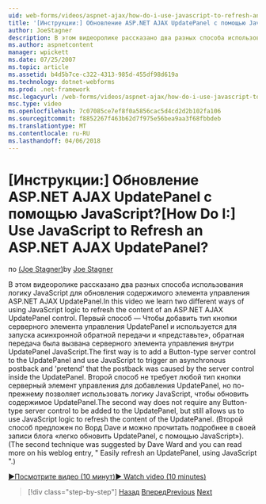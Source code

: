 ```yaml
---
uid: web-forms/videos/aspnet-ajax/how-do-i-use-javascript-to-refresh-an-aspnet-ajax-updatepanel
title: '[Инструкции:] Обновление ASP.NET AJAX UpdatePanel с помощью JavaScript? | Документы Майкрософт'
author: JoeStagner
description: В этом видеоролике рассказано два разных способа использования логику JavaScript для обновления содержимого элемента управления ASP.NET AJAX UpdatePanel. Первый способ — добавление...
ms.author: aspnetcontent
manager: wpickett
ms.date: 07/25/2007
ms.topic: article
ms.assetid: b4d5b7ce-c322-4313-985d-455df98d619a
ms.technology: dotnet-webforms
ms.prod: .net-framework
msc.legacyurl: /web-forms/videos/aspnet-ajax/how-do-i-use-javascript-to-refresh-an-aspnet-ajax-updatepanel
msc.type: video
ms.openlocfilehash: 7c07085ce7ef8f0a5856cac5d4cd2d2b102fa106
ms.sourcegitcommit: f8852267f463b62d7f975e56bea9aa3f68fbbdeb
ms.translationtype: MT
ms.contentlocale: ru-RU
ms.lasthandoff: 04/06/2018
---
```

<a name="how-do-i-use-javascript-to-refresh-an-aspnet-ajax-updatepanel"></a><span data-ttu-id="253d8-105">[Инструкции:] Обновление ASP.NET AJAX UpdatePanel с помощью JavaScript?</span><span class="sxs-lookup"><span data-stu-id="253d8-105">[How Do I:] Use JavaScript to Refresh an ASP.NET AJAX UpdatePanel?</span></span>
====================
<span data-ttu-id="253d8-106">по [(Joe Stagner)](https://github.com/JoeStagner)</span><span class="sxs-lookup"><span data-stu-id="253d8-106">by [Joe Stagner](https://github.com/JoeStagner)</span></span>

<span data-ttu-id="253d8-107">В этом видеоролике рассказано два разных способа использования логику JavaScript для обновления содержимого элемента управления ASP.NET AJAX UpdatePanel.</span><span class="sxs-lookup"><span data-stu-id="253d8-107">In this video we learn two different ways of using JavaScript logic to refresh the content of an ASP.NET AJAX UpdatePanel control.</span></span> <span data-ttu-id="253d8-108">Первый способ — Чтобы добавить тип кнопки серверного элемента управления UpdatePanel и используется для запуска асинхронной обратной передачи и «представьте», обратная передача была вызвана серверного элемента управления внутри UpdatePanel JavaScript.</span><span class="sxs-lookup"><span data-stu-id="253d8-108">The first way is to add a Button-type server control to the UpdatePanel and use JavaScript to trigger an asynchronous postback and 'pretend' that the postback was caused by the server control inside the UpdatePanel.</span></span> <span data-ttu-id="253d8-109">Второй способ не требует любой тип кнопки серверный элемент управления для добавления UpdatePanel, но по-прежнему позволяет использовать логику JavaScript, чтобы обновить содержимое UpdatePanel.</span><span class="sxs-lookup"><span data-stu-id="253d8-109">The second way does not require any Button-type server control to be added to the UpdatePanel, but still allows us to use JavaScript logic to refresh the content of the UpdatePanel.</span></span> <span data-ttu-id="253d8-110">(Второй способ предложен по Ворд Dave и можно прочитать подробнее в своей записи блога «легко обновить UpdatePanel, с помощью JavaScript»).</span><span class="sxs-lookup"><span data-stu-id="253d8-110">(The second technique was suggested by Dave Ward and you can read more on his weblog entry, " Easily refresh an UpdatePanel, using JavaScript ".)</span></span>

[<span data-ttu-id="253d8-111">&#9654;Посмотрите видео (10 минут)</span><span class="sxs-lookup"><span data-stu-id="253d8-111">&#9654; Watch video (10 minutes)</span></span>](https://channel9.msdn.com/Blogs/ASP-NET-Site-Videos/how-do-i-use-javascript-to-refresh-an-aspnet-ajax-updatepanel)

> [!div class="step-by-step"]
> <span data-ttu-id="253d8-112">[Назад](how-do-i-build-a-custom-aspnet-ajax-server-control.md)
> [Вперед](how-do-i-determine-whether-an-asynchronous-postback-has-occurred.md)</span><span class="sxs-lookup"><span data-stu-id="253d8-112">[Previous](how-do-i-build-a-custom-aspnet-ajax-server-control.md)
[Next](how-do-i-determine-whether-an-asynchronous-postback-has-occurred.md)</span></span>
